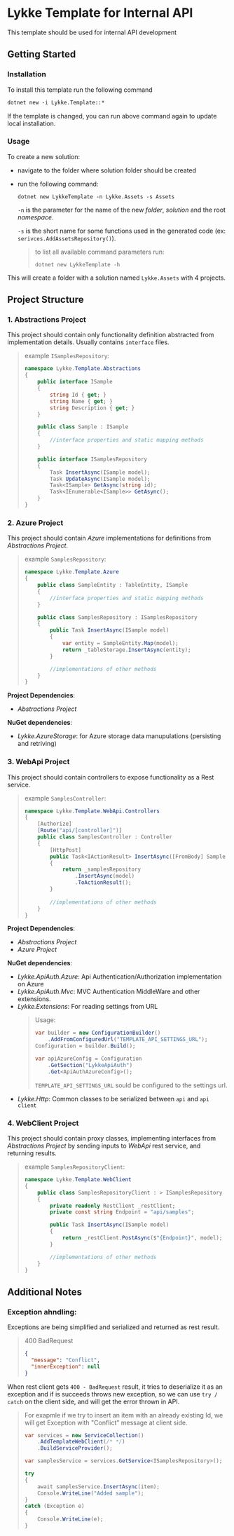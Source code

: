 # Lykke Template for Internal API
This template should be used for internal API development

## Getting Started

### Installation
To install this template run the following command

```ps
dotnet new -i Lykke.Template::*
```

If the template is changed, you can run above command again to update local installation.

### Usage
To create a new solution:

* navigate to the folder where solution folder should be created

* run the following command:
    ```
    dotnet new LykkeTemplate -n Lykke.Assets -s Assets
    ```
    `-n` is the parameter for the name of the new _folder_, _solution_ and the root _namespace_.

    `-s` is the short name for some functions used in the generated code (ex: `serivces.AddAssetsRepository()`).

    > to list all available command parameters run:
    > ```
    > dotnet new LykkeTemplate -h
    > ```

This will create a folder with a solution named `Lykke.Assets` with 4 projects.

## Project Structure

### 1. Abstractions Project
This project should contain only functionality definition abstracted from implementation details.
Usually contains `interface` files.

> example `ISamplesRepository`:
> ```cs
> namespace Lykke.Template.Abstractions
> {
>     public interface ISample
>     {
>         string Id { get; }
>         string Name { get; }
>         string Description { get; }
>     }
> 
>     public class Sample : ISample
>     {
>         //interface properties and static mapping methods
>     }
> 
>     public interface ISamplesRepository
>     {
>         Task InsertAsync(ISample model);
>         Task UpdateAsync(ISample model);
>         Task<ISample> GetAsync(string id);
>         Task<IEnumerable<ISample>> GetAsync();
>     }
> }
> ```

### 2. Azure Project
This project should contain _Azure_ implementations for definitions from _Abstractions Project_.

> example `SamplesRepository`:
> ```cs
> namespace Lykke.Template.Azure
> {
>     public class SampleEntity : TableEntity, ISample
>     {
>         //interface properties and static mapping methods
>     }
> 
>     public class SamplesRepository : ISamplesRepository
>     {
>         public Task InsertAsync(ISample model)
>         {
>             var entity = SampleEntity.Map(model);
>             return _tableStorage.InsertAsync(entity);
>         }
> 
>         //implementations of other methods
>     }
> }
> ```

**Project Dependencies**:
* _Abstractions Project_

**NuGet dependencies**:
* _Lykke.AzureStorage_: for Azure storage data manupulations (persisting and retriving)

### 3. WebApi Project
This project should contain controllers to expose functionality as a Rest service.

> example `SamplesController`:
> ```cs
> namespace Lykke.Template.WebApi.Controllers
> {
>     [Authorize]
>     [Route("api/[controller]")]
>     public class SamplesController : Controller
>     {
>         [HttpPost]
>         public Task<IActionResult> InsertAsync([FromBody] Sample model)
>         {
>             return _samplesRepository
>                 .InsertAsync(model)
>                 .ToActionResult();
>         }
>         
>         //implementations of other methods
>     }
> }

**Project Dependencies**:
* _Abstractions Project_
* _Azure Project_

**NuGet dependencies**:
* _Lykke.ApiAuth.Azure_: Api Authentication/Authorization implementation on Azure
* _Lykke.ApiAuth.Mvc_: MVC Authentication MiddleWare and other extensions.
* _Lykke.Extensions_: For reading settings from URL
    > Usage:
    > ```cs
    > var builder = new ConfigurationBuilder()
    >     .AddFromConfiguredUrl("TEMPLATE_API_SETTINGS_URL");
    > Configuration = builder.Build();
    >
    > var apiAzureConfig = Configuration
    >     .GetSection("LykkeApiAuth")
    >     .Get<ApiAuthAzureConfig>();
    > ```
    > `TEMPLATE_API_SETTINGS_URL` sould be configured to the settings url.
* _Lykke.Http_: Common classes to be serialized between `api` and `api client`

### 4. WebClient Project
This project should contain proxy classes, implementing interfaces from _Abstractions Project_ by sending inputs to _WebApi_ rest service, and returning results.

> example `SamplesRepositoryClient`:
> ```cs
> namespace Lykke.Template.WebClient
> {
>     public class SamplesRepositoryClient : > ISamplesRepository
>     {
>         private readonly RestClient _restClient;
>         private const string Endpoint = "api/samples";
> 
>         public Task InsertAsync(ISample model)
>         {
>             return _restClient.PostAsync($"{Endpoint}", model);
>         }
> 
>         //implementations of other methods
>     }
> }
> ```

## Additional Notes
### Exception ahndling:
Exceptions are being simplified and serialized and returned as rest result.
> 400 BadRequest
> 
> ```json
> {
>   "message": "Conflict",
>   "innerException": null
> }
> ```

When rest client gets `400 - BadRequest` result, it tries to deserialize it as an exception and if is succeeds throws new exception, so we can use `try / catch` on the client side, and will get the error thrown in API.

> For exapmle if we try to insert an item with an already existing Id, we will get Exception with "Conflict" message at client side.
> 
> ```cs
> var services = new ServiceCollection()
>     .AddTemplateWebClient(/* */)
>     .BuildServiceProvider();
> 
> var samplesService = services.GetService<ISamplesRepository>();
> 
> try
> {
>     await samplesService.InsertAsync(item);
>     Console.WriteLine("Added sample");
> }
> catch (Exception e)
> {
>     Console.WriteLine(e);
> }
> ```